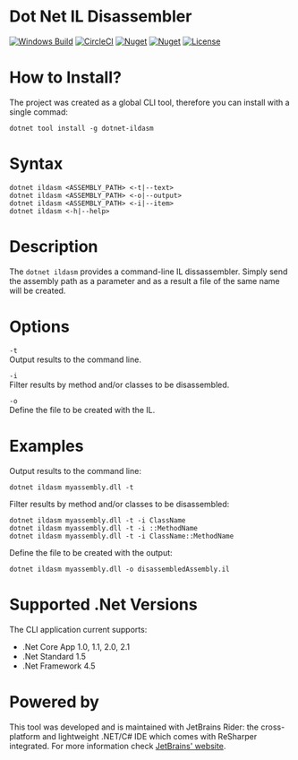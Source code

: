 # Dot Net IL Disassembler  
[![Windows Build](https://ci.appveyor.com/api/projects/status/is3qcb0gnf018vx6/branch/master?svg=true)](https://ci.appveyor.com/project/pjbgf/dotnet-ildasm/branch/master) 
[![CircleCI](https://circleci.com/gh/pjbgf/dotnet-ildasm.svg?style=svg)](https://circleci.com/gh/pjbgf/dotnet-ildasm)
[![Nuget](https://img.shields.io/nuget/dt/dotnet-ildasm.svg)](http://nuget.org/packages/dotnet-ildasm) 
[![Nuget](https://img.shields.io/nuget/v/dotnet-ildasm.svg)](http://nuget.org/packages/dotnet-ildasm) 
[![License](http://img.shields.io/:license-mit-blue.svg)](http://pjbgf.mit-license.org)  

# How to Install?
The project was created as a global CLI tool, therefore you can install with a single commad:  

`dotnet tool install -g dotnet-ildasm`


# Syntax
```
dotnet ildasm <ASSEMBLY_PATH> <-t|--text>
dotnet ildasm <ASSEMBLY_PATH> <-o|--output>
dotnet ildasm <ASSEMBLY_PATH> <-i|--item>
dotnet ildasm <-h|--help>
```

# Description
The `dotnet ildasm` provides a command-line IL dissassembler. Simply send the assembly path as a parameter and as a result a file of the same name will be created.

# Options
`-t`  
Output results to the command line.

`-i`  
Filter results by method and/or classes to be disassembled.

`-o`  
Define the file to be created with the IL.

# Examples
Output results to the command line:
```
dotnet ildasm myassembly.dll -t
```

Filter results by method and/or classes to be disassembled:
```
dotnet ildasm myassembly.dll -t -i ClassName
dotnet ildasm myassembly.dll -t -i ::MethodName
dotnet ildasm myassembly.dll -t -i ClassName::MethodName
```

Define the file to be created with the output: 
```
dotnet ildasm myassembly.dll -o disassembledAssembly.il
```
  
# Supported .Net Versions
The CLI application current supports:

* .Net Core App 1.0, 1.1, 2.0, 2.1
* .Net Standard 1.5
* .Net Framework 4.5

# Powered by
This tool was developed and is maintained with JetBrains Rider: the cross-platform and lightweight .NET/C# IDE which comes with ReSharper integrated. For more information check [JetBrains' website](https://www.jetbrains.com/rider).
